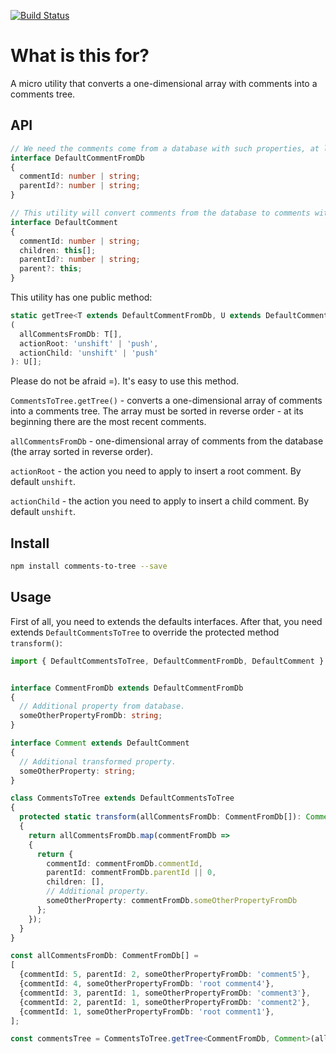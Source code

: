 [![Build Status](https://travis-ci.org/KostyaTretyak/comments-to-tree.svg?branch=master)](https://travis-ci.org/KostyaTretyak/comments-to-tree)

# What is this for?

A micro utility that converts a one-dimensional array with comments into a comments tree.

## API

```ts
// We need the comments come from a database with such properties, at least.
interface DefaultCommentFromDb
{
  commentId: number | string;
  parentId?: number | string;
}

// This utility will convert comments from the database to comments with this interface.
interface DefaultComment
{
  commentId: number | string;
  children: this[];
  parentId?: number | string;
  parent?: this;
}
```

This utility has one public method:

```ts
static getTree<T extends DefaultCommentFromDb, U extends DefaultComment>
(
  allCommentsFromDb: T[],
  actionRoot: 'unshift' | 'push',
  actionChild: 'unshift' | 'push'
): U[];
```

Please do not be afraid =). It's easy to use this method.

`CommentsToTree.getTree()` - converts a one-dimensional array of comments into a comments tree. The array must be sorted in reverse order - at its beginning there are the most recent comments.

`allCommentsFromDb` - one-dimensional array of comments from the database (the array sorted in reverse order).

`actionRoot` - the action you need to apply to insert a root comment. By default `unshift`.

`actionChild` - the action you need to apply to insert a child comment. By default `unshift`.

## Install

```bash
npm install comments-to-tree --save
```

## Usage

First of all, you need to extends the defaults interfaces. After that, you need extends `DefaultCommentsToTree` to override the protected method `transform()`:

```ts
import { DefaultCommentsToTree, DefaultCommentFromDb, DefaultComment } from 'comments-to-tree';


interface CommentFromDb extends DefaultCommentFromDb
{
  // Additional property from database.
  someOtherPropertyFromDb: string;
}

interface Comment extends DefaultComment
{
  // Additional transformed property.
  someOtherProperty: string;
}

class CommentsToTree extends DefaultCommentsToTree
{
  protected static transform(allCommentsFromDb: CommentFromDb[]): Comment[]
  {
    return allCommentsFromDb.map(commentFromDb =>
    {
      return {
        commentId: commentFromDb.commentId,
        parentId: commentFromDb.parentId || 0,
        children: [],
        // Additional property.
        someOtherProperty: commentFromDb.someOtherPropertyFromDb
      };
    });
  }
}

const allCommentsFromDb: CommentFromDb[] =
[
  {commentId: 5, parentId: 2, someOtherPropertyFromDb: 'comment5'},
  {commentId: 4, someOtherPropertyFromDb: 'root comment4'},
  {commentId: 3, parentId: 1, someOtherPropertyFromDb: 'comment3'},
  {commentId: 2, parentId: 1, someOtherPropertyFromDb: 'comment2'},
  {commentId: 1, someOtherPropertyFromDb: 'root comment1'},
];

const commentsTree = CommentsToTree.getTree<CommentFromDb, Comment>(allCommentsFromDb);
```
